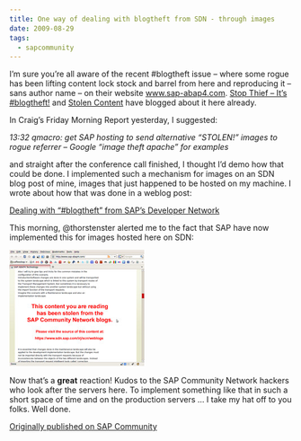 ```yaml
---
title: One way of dealing with blogtheft from SDN - through images
date: 2009-08-29
tags:
  - sapcommunity
---
```

I’m sure you’re all aware of the recent #blogtheft issue – where some rogue has been lifting content lock stock and barrel from here and reproducing it – sans author name – on their website www.sap-abap4.com. [Stop Thief – It’s #blogtheft!](https://blogs.sap.com/2009/08/25/stop-thief-its-blogtheft/) and [Stolen Content](https://blogs.sap.com/2009/08/28/stolen-content/) have blogged about it here already.

In Craig’s Friday Morning Report yesterday, I suggested:

*13:32 qmacro: get SAP hosting to send alternative “STOLEN!” images to rogue referrer – Google “image theft apache” for examples*

and straight after the conference call finished, I thought I’d demo how that could be done. I implemented such a mechanism for images on an SDN blog post of mine, images that just happened to be hosted on my machine. I wrote about how that was done in a weblog post:

[Dealing with “#blogtheft” from SAP’s Developer Network](/blog/posts/2009/08/28/dealing-with-"blogtheft"-from-sap's-developer-network/)

This morning, @thorstenster alerted me to the fact that SAP have now implemented this for images hosted here on SDN:

![](/images/2009/08/blogtheft.jpeg)

Now that’s a **great** reaction! Kudos to the SAP Community Network hackers who look after the servers here. To implement something like that in such a short space of time and on the production servers … I take my hat off to you folks. Well done.

[Originally published on SAP Community](https://blogs.sap.com/2009/08/29/one-way-of-dealing-with-blogtheft-from-sdn-through-images/)
